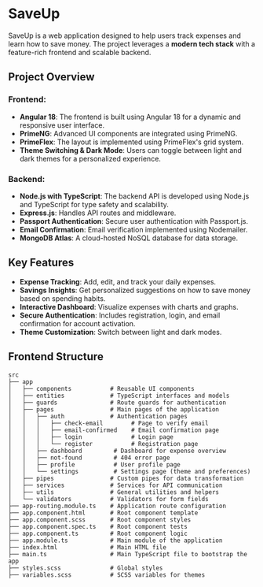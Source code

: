 # SaveUp

SaveUp is a web application designed to help users track expenses and learn how to save money. The project leverages a **modern tech stack** with a feature-rich frontend and scalable backend.

## Project Overview

### Frontend:
- **Angular 18**: The frontend is built using Angular 18 for a dynamic and responsive user interface.
- **PrimeNG**: Advanced UI components are integrated using PrimeNG.
- **PrimeFlex**: The layout is implemented using PrimeFlex's grid system.
- **Theme Switching & Dark Mode**: Users can toggle between light and dark themes for a personalized experience.

### Backend:
- **Node.js with TypeScript**: The backend API is developed using Node.js and TypeScript for type safety and scalability.
- **Express.js**: Handles API routes and middleware.
- **Passport Authentication**: Secure user authentication with Passport.js.
- **Email Confirmation**: Email verification implemented using Nodemailer.
- **MongoDB Atlas**: A cloud-hosted NoSQL database for data storage.

## Key Features

- **Expense Tracking**: Add, edit, and track your daily expenses.
- **Savings Insights**: Get personalized suggestions on how to save money based on spending habits.
- **Interactive Dashboard**: Visualize expenses with charts and graphs.
- **Secure Authentication**: Includes registration, login, and email confirmation for account activation.
- **Theme Customization**: Switch between light and dark modes.

## Frontend Structure

```plaintext
src
├── app
│   ├── components           # Reusable UI components
│   ├── entities             # TypeScript interfaces and models
│   ├── guards               # Route guards for authentication
│   ├── pages                # Main pages of the application
│   │   ├── auth             # Authentication pages
│   │   │   ├── check-email        # Page to verify email
│   │   │   ├── email-confirmed    # Email confirmation page
│   │   │   ├── login              # Login page
│   │   │   └── register           # Registration page
│   │   ├── dashboard         # Dashboard for expense overview
│   │   ├── not-found         # 404 error page
│   │   ├── profile           # User profile page
│   │   └── settings          # Settings page (theme and preferences)
│   ├── pipes                # Custom pipes for data transformation
│   ├── services             # Services for API communication
│   ├── utils                # General utilities and helpers
│   └── validators           # Validators for form fields
├── app-routing.module.ts    # Application route configuration
├── app.component.html       # Root component template
├── app.component.scss       # Root component styles
├── app.component.spec.ts    # Root component tests
├── app.component.ts         # Root component logic
├── app.module.ts            # Main module of the application
├── index.html               # Main HTML file
├── main.ts                  # Main TypeScript file to bootstrap the app
├── styles.scss              # Global styles
├── variables.scss           # SCSS variables for themes
